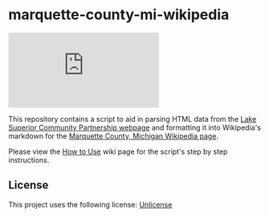 # marquette-county-mi-wikipedia
![GitHub file size in bytes](https://img.shields.io/github/size/dynamiccookies/marquette-county-mi-wikipedia/top-employers.js?style=for-the-badge)


This repository contains a script to aid in parsing HTML data from the [Lake Superior Community Partnership webpage](https://marquette.org/principal-employers/) and formatting it into Wikipedia's markdown for the [Marquette County, Michigan Wikipedia page](https://en.wikipedia.org/wiki/Marquette_County,_Michigan).

Please view the [How to Use](https://github.com/dynamiccookies/marquette-county-mi-wikipedia/wiki/How-to-Use) wiki page for the script's step by step instructions.

## License
This project uses the following license: [Unlicense](LICENSE)
